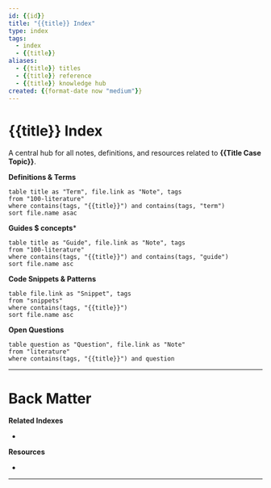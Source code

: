 ```yaml
---
id: {{id}}
title: "{{title}} Index"
type: index
tags:
  - index
  - {{title}}
aliases:
  - {{title}} titles
  - {{title}} reference
  - {{title}} knowledge hub
created: {{format-date now "medium"}}
---
```


# {{title}} Index

A central hub for all notes, definitions, and resources related to **{{Title Case Topic}}**.


**Definitions & Terms**

```dataviewjs
table title as "Term", file.link as "Note", tags
from "100-literature"
where contains(tags, "{{title}}") and contains(tags, "term")
sort file.name asac
```

**Guides $ concepts***


```dataviewjs
table title as "Guide", file.link as "Note", tags
from "100-literature"
where contains(tags, "{{title}}") and contains(tags, "guide")
sort file.name asc
```

**Code Snippets & Patterns**

```dataviewjs
table file.link as "Snippet", tags
from "snippets"
where contains(tags, "{{title}}")
sort file.name asc
```

**Open Questions**

```dataviewjs
table question as "Question", file.link as "Note"
from "literature"
where contains(tags, "{{title}}") and question
```

---
# Back Matter

**Related Indexes**

-

**Resources**

-


---
